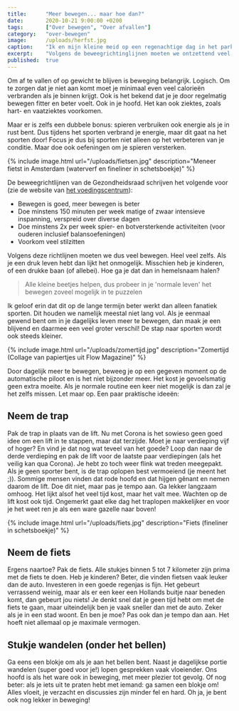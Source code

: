 ```yaml
---
title:      "Meer bewegen... maar hoe dan?"
date:       2020-10-21 9:00:00 +0200
tags:       ["Over bewegen", "Over afvallen"]
category:   "over-bewegen"
image:      /uploads/herfst.jpg
caption:    "Ik en mijn kleine meid op een regenachtige dag in het park (Waterverf en fineliner in schetsboekje)"
excerpt:    "Volgens de beweegrichtinglijnen moeten we ontzettend veel te bewegen. Met alleen sporten kom je er niet en vind ik ook moeilijk vol te houden. Probeer zoveel mogelijk beweging in je dagelijks leven in te passen. Eenmaal in de routine ingebakken kost het veel minder moeite!"
published:  true
---
```


Om af te vallen of op gewicht te blijven is beweging belangrijk. Logisch. Om te zorgen dat je niet aan komt moet je minimaal even veel calorieën verbranden als je binnen krijgt. Ook is het bekend dat je je door regelmatig bewegen fitter en beter voelt. Ook in je hoofd. Het kan ook ziektes, zoals hart- en vaatziektes voorkomen.

Maar er is zelfs een dubbele bonus: spieren verbruiken ook energie als je in rust bent. Dus tijdens het sporten verbrand je energie, maar dit gaat na het sporten door! Focus je dus bij sporten niet alleen op het verbeteren van je conditie. Maar doe ook oefeningen om je spieren versterken.

{% include image.html url="/uploads/fietsen.jpg" description="Meneer fietst in Amsterdam (waterverf en fineliner in schetsboekje)" %}

De beweegrichtlijnen van de Gezondheidsraad schrijven het volgende voor (zie de website van [het voedingscentrum](https://www.voedingscentrum.nl/encyclopedie/bewegen.aspx)):

- Bewegen is goed, meer bewegen is beter
- Doe minstens 150 minuten per week matige of zwaar intensieve inspanning, verspreid over diverse dagen
- Doe minstens 2x per week spier- en botversterkende activiteiten (voor ouderen inclusief balansoefeningen)
- Voorkom veel stilzitten

Volgens deze richtlijnen moeten we dus veel bewegen. Heel veel zelfs. Als je een druk leven hebt dan lijkt het onmogelijk. Misschien heb je kinderen, of een drukke baan (of allebei). Hoe ga je dat dan in hemelsnaam halen? 

> Alle kleine beetjes helpen, dus probeer in je 'normale leven' het bewegen zoveel mogelijk in te puzzelen

Ik geloof erin dat dit op de lange termijn beter werkt dan alleen fanatiek sporten. Dit houden we namelijk meestal niet lang vol. Als je eenmaal gewend bent om in je dagelijks leven meer te bewegen, dan maak je een blijvend en daarmee een veel groter verschil! De stap naar sporten wordt ook steeds kleiner.

{% include image.html url="/uploads/zomertijd.jpg" description="Zomertijd (Collage van papiertjes uit Flow Magazine)" %}

Door dagelijk meer te bewegen, beweeg je op een gegeven moment op de automatische piloot en is het niet bijzonder meer. Het kost je gevoelsmatig geen extra moeite. Als je normale routine een keer niet mogelijk is dan zal je het zelfs missen. Let maar op. Een paar praktische ideeën:

## Neem de trap

Pak de trap in plaats van de lift. Nu met Corona is het sowieso geen goed idee om een lift in te stappen, maar dat terzijde. Moet je naar verdieping vijf of hoger? En vind je dat nog wat teveel van het goede? Loop dan naar de derde verdieping en pak de lift voor de laatste paar verdiepingen (als het veilig kan qua Corona). Je hebt zo toch weer flink wat treden meegepakt. Als je geen sporter bent, is de trap oplopen best vermoeiend (je meent het ;)). Sommige mensen vinden dat rode hoofd en dat hijgen gênant en nemen daarom de lift. Doe dit niet, maar pas je tempo aan. Ga lekker langzaam omhoog. Het lijkt alsof het veel tijd kost, maar het valt mee. Wachten op de lift kost ook tijd. Ongemerkt gaat elke dag het traplopen makkelijker en voor je het weet ren je als een ware gazelle naar boven!

{% include image.html url="/uploads/fiets.jpg" description="Fiets (fineliner in schetsboekje)" %}

## Neem de fiets

Ergens naartoe? Pak de fiets. Alle stukjes binnen 5 tot 7 kilometer zijn prima met de fiets te doen. Heb je kinderen? Beter, die vinden fietsen vaak leuker dan de auto. Investeren in een goede regenjas is fijn. Het gebeurt verrassend weinig, maar als er een keer een Hollands buitje naar beneden komt, dan gebeurt jou niets! Je denkt snel dat je geen tijd hebt om met de fiets te gaan, maar uiteindelijk ben je vaak sneller dan met de auto. Zeker als je in een stad woont. En ben je moe? Pas ook dan je tempo dan aan. Het hoeft niet allemaal op je maximale vermogen.

## Stukje wandelen (onder het bellen)

Ga eens een blokje om als je aan het bellen bent. Naast je dagelijkse portie wandelen (super goed voor je!) lopen gesprekken vaak vloeiender. Ons hoofd is als het ware ook in beweging, met meer plezier tot gevolg. Of nog beter: als je iets uit te praten hebt met iemand: ga samen een blokje om! Alles vloeit, je verzacht en discussies zijn minder fel en hard. Oh ja, je bent ook nog lekker in beweging!
